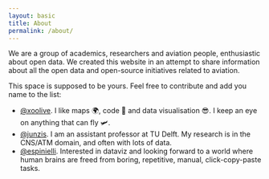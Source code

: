 ```yaml
---
layout: basic
title: About
permalink: /about/
---
```


We are a group of academics, researchers and aviation people, enthusiastic about open data. We created this website in an attempt to share information about all the open data and open-source initiatives related to aviation.

This space is supposed to be yours. Feel free to contribute and add you name to the list:

- [@xoolive](https://github.com/xoolive). I like maps 🌍, code 🐍 and data visualisation 😎. I keep an eye on anything that can fly 🛩️.
- [@junzis](https://github.com/junzis/). I am an assistant professor at TU Delft. My research is in the CNS/ATM domain, and often with lots of data.
- [@espinielli](https://github.com/espinielli/). Interested in dataviz and looking forward to a world where human brains are freed from boring, repetitive, manual, click-copy-paste tasks.
